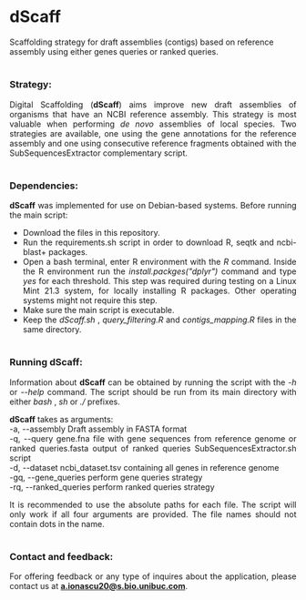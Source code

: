 # dScaff
Scaffolding strategy for draft assemblies (contigs) based on reference assembly using either genes queries or ranked queries.

<div align="justify">

#
### Strategy:

Digital Scaffolding (**dScaff**) aims improve new draft assemblies of organisms that have an NCBI reference assembly. This strategy is most valuable when performing *de novo* assemblies of local species. Two strategies are available, one using the gene annotations for the reference assembly and one using consecutive reference fragments obtained with the SubSequencesExtractor complementary script.

#
#
### Dependencies:

**dScaff** was implemented for use on Debian-based systems. Before running the main script:

+ Download the files in this repository.
+ Run the requirements.sh script in order to download R, seqtk and ncbi-blast+ packages. 
+ Open a bash terminal, enter R environment with the *R* command. Inside the R environment run the *install.packges("dplyr")* command and type *yes* for each threshold. This step was required during testing on a Linux Mint 21.3 system, for locally installing R packages. Other operating systems might not require this step.
+ Make sure the main script is executable.
+ Keep the *dScaff.sh* , *query_filtering.R* and *contigs_mapping.R* files in the same directory.

#
#
### Running dScaff:

Information about **dScaff** can be obtained by running the script with the *-h* or *--help* command. The script should be run from its main directory with either *bash* , *sh* or *./* prefixes. 

**dScaff** takes as arguments:  
-a, --assembly            Draft assembly in FASTA format\
-q, --query               gene.fna file with gene sequences from reference genome or ranked queries.fasta output of ranked queries SubSequencesExtractor.sh script\
-d, --dataset             ncbi_dataset.tsv containing all genes in reference genome\
-gq, --gene_queries       perform gene queries strategy\
-rq, --ranked_queries     perform ranked queries strategy


It is recommended to use the absolute paths for each file. The script will only work if all four arguments are provided. The file names should not contain dots in the name.

#
#
### Contact and feedback:

For offering feedback or any type of inquires about the application, please contact us at **a.ionascu20@s.bio.unibuc.com**.  


</div>


